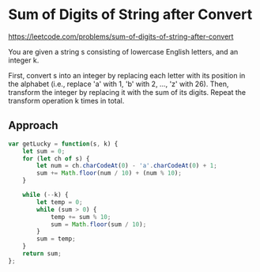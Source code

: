 # Sum of Digits of String after Convert

https://leetcode.com/problems/sum-of-digits-of-string-after-convert


You are given a string s consisting of lowercase English letters, and an integer k.

First, convert s into an integer by replacing each letter with its position in the alphabet (i.e., replace 'a' with 1, 'b' with 2, ..., 'z' with 26). Then, transform the integer by replacing it with the sum of its digits. Repeat the transform operation k times in total.

## Approach 

``` JavaScript
var getLucky = function(s, k) {
    let sum = 0;
    for (let ch of s) {
        let num = ch.charCodeAt(0) - 'a'.charCodeAt(0) + 1;
        sum += Math.floor(num / 10) + (num % 10);
    }

    while (--k) {
        let temp = 0;
        while (sum > 0) {
            temp += sum % 10;
            sum = Math.floor(sum / 10);
        }
        sum = temp;
    }
    return sum;
};
```